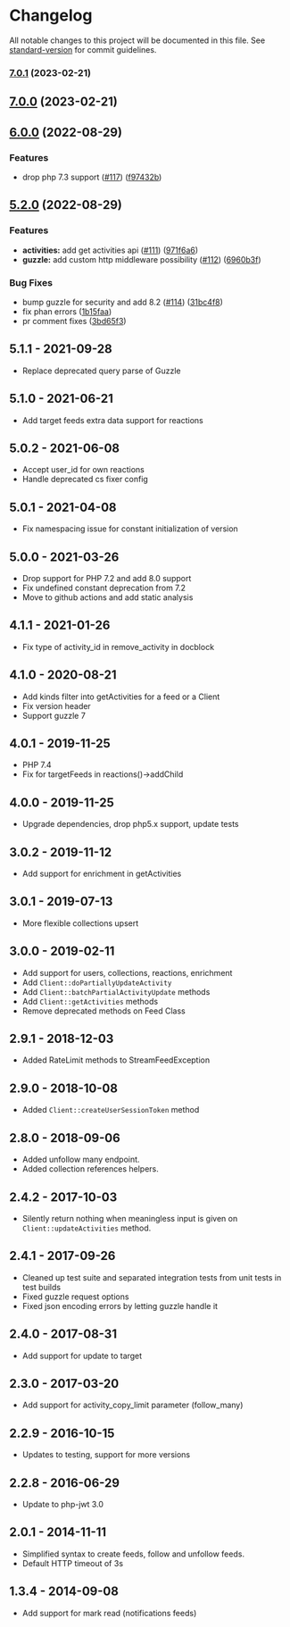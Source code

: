 # Changelog

All notable changes to this project will be documented in this file. See [standard-version](https://github.com/conventional-changelog/standard-version) for commit guidelines.

### [7.0.1](https://github.com/GetStream/stream-php/compare/v7.0.0...v7.0.1) (2023-02-21)

## [7.0.0](https://github.com/GetStream/stream-php/compare/6.0.0...7.0.0) (2023-02-21)

## [6.0.0](https://github.com/GetStream/stream-php/compare/5.2.0...6.0.0) (2022-08-29)


### Features

* drop php 7.3 support ([#117](https://github.com/GetStream/stream-php/issues/117)) ([f97432b](https://github.com/GetStream/stream-php/commit/f97432bfafb9adfa963ef3254a6e2575fb4d7b01))

## [5.2.0](https://github.com/GetStream/stream-php/compare/5.1.1...5.2.0) (2022-08-29)


### Features

* **activities:** add get activities api ([#111](https://github.com/GetStream/stream-php/issues/111)) ([971f6a6](https://github.com/GetStream/stream-php/commit/971f6a6135fd591603278289d01a0e3962785095))
* **guzzle:** add custom http middleware possibility ([#112](https://github.com/GetStream/stream-php/issues/112)) ([6960b3f](https://github.com/GetStream/stream-php/commit/6960b3f9b67170be845404d87c0ffc2e48237a46))


### Bug Fixes

* bump guzzle for security and add 8.2 ([#114](https://github.com/GetStream/stream-php/issues/114)) ([31bc4f8](https://github.com/GetStream/stream-php/commit/31bc4f80740bb0192d8d4a14b23837bcf11a4d4d))
* fix phan errors ([1b15faa](https://github.com/GetStream/stream-php/commit/1b15faa24c9f29d289f8565fff13cced6e31edcf))
* pr comment fixes ([3bd65f3](https://github.com/GetStream/stream-php/commit/3bd65f32c714c39114a9e7cbc52adf14b9f06acc))

## 5.1.1 - 2021-09-28
* Replace deprecated query parse of Guzzle

## 5.1.0 - 2021-06-21
* Add target feeds extra data support for reactions

## 5.0.2 - 2021-06-08
* Accept user_id for own reactions
* Handle deprecated cs fixer config

## 5.0.1 - 2021-04-08
* Fix namespacing issue for constant initialization of version

## 5.0.0 - 2021-03-26
* Drop support for PHP 7.2 and add 8.0 support
* Fix undefined constant deprecation from 7.2
* Move to github actions and add static analysis

## 4.1.1 - 2021-01-26
* Fix type of activity_id in remove_activity in docblock

## 4.1.0 - 2020-08-21
* Add kinds filter into getActivities for a feed or a Client
* Fix version header
* Support guzzle 7

## 4.0.1 - 2019-11-25
* PHP 7.4
* Fix for targetFeeds in reactions()->addChild

## 4.0.0 - 2019-11-25
* Upgrade dependencies, drop php5.x support, update tests

## 3.0.2 - 2019-11-12
* Add support for enrichment in getActivities

## 3.0.1 - 2019-07-13
* More flexible collections upsert

## 3.0.0 - 2019-02-11
* Add support for users, collections, reactions, enrichment
* Add `Client::doPartiallyUpdateActivity`
* Add `Client::batchPartialActivityUpdate` methods
* Add `Client::getActivities` methods
* Remove deprecated methods on Feed Class

## 2.9.1 - 2018-12-03
* Added RateLimit methods to StreamFeedException

## 2.9.0 - 2018-10-08
* Added `Client::createUserSessionToken` method

## 2.8.0 - 2018-09-06
* Added unfollow many endpoint.
* Added collection references helpers.

## 2.4.2 - 2017-10-03
* Silently return nothing when meaningless input is given on `Client::updateActivities` method.

## 2.4.1 - 2017-09-26
* Cleaned up test suite and separated integration tests from unit tests in test builds
* Fixed guzzle request options
* Fixed json encoding errors by letting guzzle handle it

## 2.4.0 - 2017-08-31
* Add support for update to target

## 2.3.0 - 2017-03-20
* Add support for activity_copy_limit parameter (follow_many)

## 2.2.9 - 2016-10-15
* Updates to testing, support for more versions

## 2.2.8 - 2016-06-29
* Update to php-jwt 3.0

## 2.0.1 - 2014-11-11
* Simplified syntax to create feeds, follow and unfollow feeds.
* Default HTTP timeout of 3s

## 1.3.4 - 2014-09-08
* Add support for mark read (notifications feeds)
